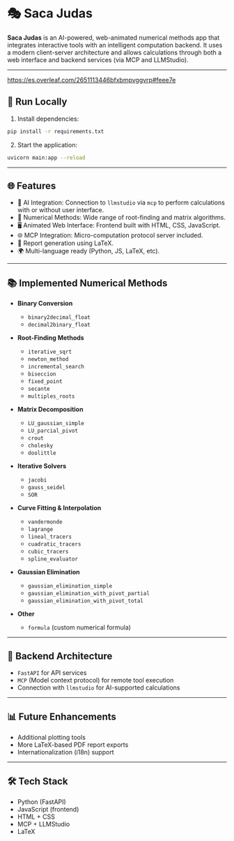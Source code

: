 # 🎭 Saca Judas

**Saca Judas** is an AI-powered, web-animated numerical methods app that integrates interactive tools with an intelligent computation backend. It uses a modern client-server architecture and allows calculations through both a web interface and backend services (via MCP and LLMStudio).

---

https://es.overleaf.com/2651113446bfxbmpvggvrp#feee7e

## 🚀 Run Locally

1. Install dependencies:

```bash
pip install -r requirements.txt
```

2. Start the application:

```bash
uvicorn main:app --reload
```

---

## 🌐 Features

- 🤖 AI Integration: Connection to `llmstudio` via `mcp` to perform calculations with or without user interface.
- 🧠 Numerical Methods: Wide range of root-finding and matrix algorithms.
- 🖥️ Animated Web Interface: Frontend built with HTML, CSS, JavaScript.
- 🌐 MCP Integration: Micro-computation protocol server included.
- 📄 Report generation using LaTeX.
- 🌍 Multi-language ready (Python, JS, LaTeX, etc).

---

## 📚 Implemented Numerical Methods

- **Binary Conversion**
  - `binary2decimal_float`
  - `decimal2binary_float`

- **Root-Finding Methods**
  - `iterative_sqrt`
  - `newton_method`
  - `incremental_search`
  - `biseccion`
  - `fixed_point`
  - `secante`
  - `multiples_roots`

- **Matrix Decomposition**
  - `LU_gaussian_simple`
  - `LU_parcial_pivot`
  - `crout`
  - `cholesky`
  - `doolittle`

- **Iterative Solvers**
  - `jacobi`
  - `gauss_seidel`
  - `SOR`

- **Curve Fitting & Interpolation**
  - `vandermonde`
  - `lagrange`
  - `lineal_tracers`
  - `cuadratic_tracers`
  - `cubic_tracers`
  - `spline_evaluator`

- **Gaussian Elimination**
  - `gaussian_elimination_simple`
  - `gaussian_elimination_with_pivot_partial`
  - `gaussian_elimination_with_pivot_total`

- **Other**
  - `formula` (custom numerical formula)

---

## 🔌 Backend Architecture

- `FastAPI` for API services
- `MCP` (Model context protocol) for remote tool execution
- Connection with `llmstudio` for AI-supported calculations

---

## 📊 Future Enhancements

- Additional plotting tools
- More LaTeX-based PDF report exports
- Internationalization (i18n) support

---

## 🛠 Tech Stack

- Python (FastAPI)
- JavaScript (frontend)
- HTML + CSS
- MCP + LLMStudio
- LaTeX
```

